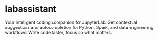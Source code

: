 # labassistant
Your intelligent coding companion for JupyterLab. Get contextual suggestions and autocompletion for Python, Spark, and data engineering workflows. Write code faster, focus on what matters.
